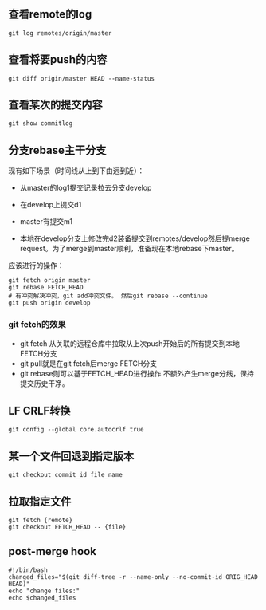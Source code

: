 ## 查看remote的log

```git log remotes/origin/master```

## 查看将要push的内容

```shell
git diff origin/master HEAD --name-status
```

## 查看某次的提交内容

```shell
git show commitlog
```

## 分支rebase主干分支

现有如下场景（时间线从上到下由远到近）：

- 从master的log1提交记录拉去分支develop

- 在develop上提交d1
- master有提交m1
- 本地在develop分支上修改完d2装备提交到remotes/develop然后提merge request。为了merge到master顺利，准备现在本地rebase下master。

应该进行的操作：

```shell
git fetch origin master
git rebase FETCH_HEAD
# 有冲突解决冲突，git add冲突文件。 然后git rebase --continue
git push origin develop
```

### git fetch的效果

- git fetch 从关联的远程仓库中拉取从上次push开始后的所有提交到本地FETCH分支
- git pull就是在git fetch后merge FETCH分支
- git rebase则可以基于FETCH_HEAD进行操作 不额外产生merge分线，保持提交历史干净。

## LF CRLF转换

```shell
git config --global core.autocrlf true
```

## 某一个文件回退到指定版本

```shell
git checkout commit_id file_name
```

## 拉取指定文件

```shell
git fetch {remote}
git checkout FETCH_HEAD -- {file}
```

## post-merge hook

```shell
#!/bin/bash
changed_files="$(git diff-tree -r --name-only --no-commit-id ORIG_HEAD HEAD)"
echo "change files:"
echo $changed_files
```

